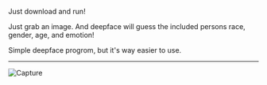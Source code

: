 Just download and run!

Just grab an image. And deepface will guess the included persons race, gender, age, and emotion!

Simple deepface progrom, but it's way easier to use.

---

![Capture](https://github.com/Londopy/User-Input-DeepFace/assets/109172537/16af229b-e3f1-4d13-a8ee-75277218940b)

